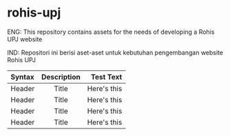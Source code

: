 # rohis-upj

ENG: This repository contains assets for the needs of developing a Rohis UPJ website

IND: Repositori ini berisi aset-aset untuk kebutuhan pengembangan website Rohis UPJ

| Syntax      | Description | Test Text     |
| :---        |    :----:   |          ---: |
| Header      | Title       | Here's this   |
| Header      | Title       | Here's this   |
| Header      | Title       | Here's this   |
| Header      | Title       | Here's this   |
